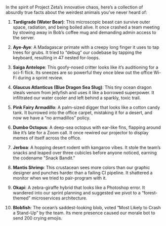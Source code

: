 In the spirit of Project Zeta’s innovative chaos, here’s a collection of absurdly true facts about the weirdest animals you’ve never heard of:

1. **Tardigrade (Water Bear)**: This microscopic beast can survive outer space, radiation, and being boiled alive. It once crashed a team meeting by stowing away in Bob’s coffee mug and demanding admin access to the server.

2. **Aye-Aye**: A Madagascar primate with a creepy long finger it uses to tap trees for grubs. It tried to “debug” our codebase by tapping the keyboard, resulting in 47 nested for-loops.

3. **Saiga Antelope**: This goofy-nosed critter looks like it’s auditioning for a sci-fi flick. Its sneezes are so powerful they once blew out the office Wi-Fi during a sprint review.

4. **Glaucus Atlanticus (Blue Dragon Sea Slug)**: This tiny ocean dragon steals venom from jellyfish and uses it like a borrowed superpower. It infiltrated our water cooler and left behind a sparkly, toxic trail.

5. **Pink Fairy Armadillo**: A palm-sized digger that looks like a cotton candy tank. It burrowed into the office carpet, mistaking it for a desert, and now we have a “no armadillos” policy.

6. **Dumbo Octopus**: A deep-sea octopus with ear-like fins, flapping around like it’s late for a Zoom call. It once rewired our projector to display memes of itself across the office.

7. **Jerboa**: A hopping desert rodent with kangaroo vibes. It stole the team’s snacks and leaped over three cubicles before anyone noticed, earning the codename "Snack Bandit."

8. **Mantis Shrimp**: This crustacean sees more colors than our graphic designer and punches harder than a failing CI pipeline. It shattered a monitor when we tried to pair-program with it.

9. **Okapi**: A zebra-giraffe hybrid that looks like a Photoshop error. It wandered into our sprint planning and suggested we pivot to a “forest-themed” microservices architecture.

10. **Blobfish**: The ocean’s saddest-looking blob, voted “Most Likely to Crash a Stand-Up” by the team. Its mere presence caused our morale bot to send 200 crying emojis.
